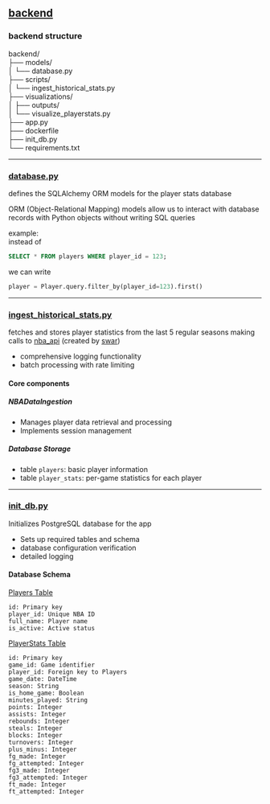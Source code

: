 ## <u> backend </u>

### backend structure

backend/  
├── models/  
│   └── database.py        
├── scripts/  
│   └── ingest_historical_stats.py  
├── visualizations/  
│   ├── outputs/          
│   └── visualize_playerstats.py    
├── app.py  
├── dockerfile                 
├── init_db.py                   
└── requirements.txt     
<hr>

### <u>database.py </u>
defines the SQLAlchemy ORM models for the player stats database

ORM (Object-Relational Mapping) models allow us to interact with database records with Python objects without writing SQL queries

example:  
instead of 
```sql 
SELECT * FROM players WHERE player_id = 123;
```
we can write
```python
player = Player.query.filter_by(player_id=123).first()
```
<hr>

### <u>  ingest_historical_stats.py </u>
fetches and stores player statistics from the last 5 regular seasons making calls to [nba_api](https://github.com/swar/nba_api) (created by [swar](https://github.com/swar))

- comprehensive logging functionality
- batch processing with rate limiting  

#### Core components
##### NBADataIngestion

- Manages player data retrieval and processing
- Implements session management

##### Database Storage

- table ```players```: basic player information  
- table ```player_stats```: per-game statistics for each player


<hr>


### <u> init_db.py </u>
Initializes PostgreSQL database for the app

- Sets up required tables and schema
- database configuration verification
- detailed logging


#### Database Schema
<u>Players Table</u>

```properties
id: Primary key
player_id: Unique NBA ID
full_name: Player name
is_active: Active status
```


<u> PlayerStats Table </u>

```properties
id: Primary key
game_id: Game identifier
player_id: Foreign key to Players
game_date: DateTime
season: String
is_home_game: Boolean
minutes_played: String
points: Integer
assists: Integer
rebounds: Integer
steals: Integer
blocks: Integer
turnovers: Integer
plus_minus: Integer
fg_made: Integer
fg_attempted: Integer
fg3_made: Integer
fg3_attempted: Integer
ft_made: Integer
ft_attempted: Integer
```